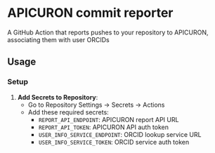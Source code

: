 # APICURON commit reporter

A GitHub Action that reports pushes to your repository to APICURON, associating them with user ORCIDs 

## Usage
### Setup

1. **Add Secrets to Repository**:
   - Go to Repository Settings → Secrets → Actions
   - Add these required secrets:
     - `REPORT_API_ENDPOINT`: APICURON report API URL
     - `REPORT_API_TOKEN`: APICURON API auth token
     - `USER_INFO_SERVICE_ENDPOINT`: ORCID lookup service URL
     - `USER_INFO_SERVICE_TOKEN`: ORCID service auth token